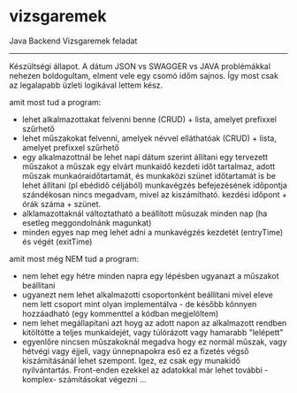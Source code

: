 # vizsgaremek
Java Backend Vizsgaremek feladat

---
Készültségi állapot.
A dátum JSON vs SWAGGER vs JAVA problémákkal nehezen boldogultam, elment vele egy csomó időm sajnos.
Így most csak az legalapabb üzleti logikával lettem kész.

amit most tud a program:
- lehet alkalmazottakat felvenni benne (CRUD) + lista, amelyet prefixxel szűrhető 
- lehet műszakokat felvenni, amelyek névvel elláthatóak (CRUD) + lista, amelyet prefixxel szűrhető
- egy alkalmazottnál be lehet napi dátum szerint állítani egy tervezett műszakot
  a műszak egy elvárt munkaidő kezdeti időt tartalmaz, 
  adott műszak munkaóraidőtartamát,
  és munkaközi szünet időtartamát is be lehet állítani (pl ebédidő céljából)
  munkavégzés befejezésének időpontja szándékosan nincs megadvam, mivel az kiszámítható.
  kezdési időpont + órák száma + szünet.
- alklamazottaknál változtatható a beállított műsuzak minden nap (ha esetleg meggondolnánk magunkat)
- minden egyes nap meg lehet adni a munkavégzés kezdetét (entryTime) és végét (exitTime)

amit most még NEM tud a program:
- nem lehet egy hétre minden napra egy lépésben ugyanazt a műszakot beállítani
- ugyanezt nem lehet alkalmazotti csoportonként beállítani mivel eleve nem lett csoport 
  mint olyan implementálva - de később könnyen hozzáadható (egy kommenttel a kódban megjelöltem)
- nem lehet megállapítani azt hoyg az adott napon az alkalmazott rendben kitöltötte a 
  teljes munkaidejét, vagy túlórázott vagy hamarabb "lelépett"
- egyenlőre nincsen műszakoknál megadva hogy ez normál műszak, vagy hétvégi vagy éjjeli, vagy ünnepnapokra eső
  ez a fizetés végső kiszámításánál lehet szempont. Igez, ez csak egy munakidő nyilvántartás. 
  Front-enden ezekkel az adatokkal már lehet további -komplex- számításokat végezni ... 

